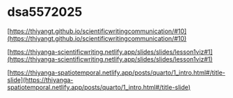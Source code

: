 # dsa5572025

[https://thiyangt.github.io/scientificwritingcommunication/#10](https://thiyangt.github.io/scientificwritingcommunication/#10)

[https://thiyanga-scientificwriting.netlify.app/slides/slides/lesson1viz#1](https://thiyanga-scientificwriting.netlify.app/slides/slides/lesson1viz#1)

[https://thiyanga-spatiotemporal.netlify.app/posts/quarto/1_intro.html#/title-slide](https://thiyanga-spatiotemporal.netlify.app/posts/quarto/1_intro.html#/title-slide)